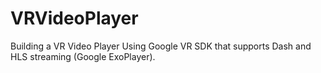 # VRVideoPlayer
Building a VR Video Player Using Google VR SDK that supports Dash and HLS streaming (Google ExoPlayer).
